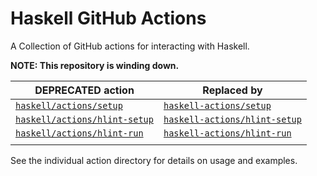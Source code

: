 # Haskell GitHub Actions

A Collection of GitHub actions for interacting with Haskell.

**NOTE: This repository is winding down.**

| DEPRECATED action                              | Replaced by
| ----------------------------------             | ---------------
| [`haskell/actions/setup`](./setup)             | [`haskell-actions/setup`](https://github.com/haskell-actions/setup)
| [`haskell/actions/hlint-setup`](./hlint-setup) | [`haskell-actions/hlint-setup`](https://github.com/haskell-actions/hlint-setup)
| [`haskell/actions/hlint-run`](./hlint-run)     | [`haskell-actions/hlint-run`](https://github.com/haskell-actions/hlint-run)
|                                                |

See the individual action directory for details on usage and examples.
